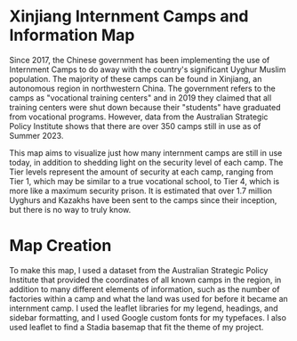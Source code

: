 # Xinjiang Internment Camps and Information Map

Since 2017, the Chinese government has been implementing the use of Internment Camps to do away with the country's significant Uyghur Muslim population. The majority of these camps can be found in Xinjiang, an autonomous region in northwestern China. The government refers to the camps as "vocational training centers" and in 2019 they claimed that all training centers were shut down because their "students" have graduated from vocational programs. However, data from the Australian Strategic Policy Institute shows that there are over 350 camps still in use as of Summer 2023.

This map aims to visualize just how many internment camps are still in use today, in addition to shedding light on the security level of each camp. The Tier levels represent the amount of security at each camp, ranging from Tier 1, which may be similar to a true vocational school, to Tier 4, which is more like a maximum security prison. It is estimated that over 1.7 million Uyghurs and Kazakhs have been sent to the camps since their inception, but there is no way to truly know.

# Map Creation

To make this map, I used a dataset from the Australian Strategic Policy Institute that provided the coordinates of all known camps in the region, in addition to many different elements of information, such as the number of factories within a camp and what the land was used for before it became an internment camp. I used the leaflet libraries for my legend, headings, and sidebar formatting, and I used Google custom fonts for my typefaces. I also used leaflet to find a Stadia basemap that fit the theme of my project.
